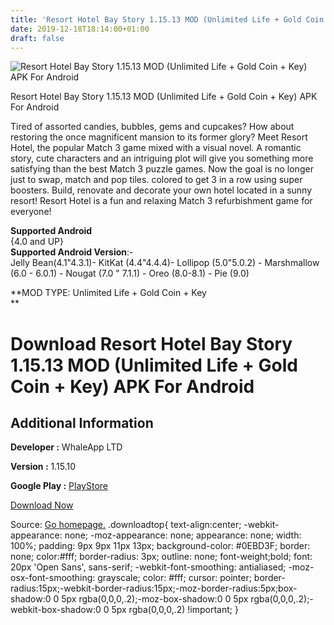 ```yaml
---
title: 'Resort Hotel Bay Story 1.15.13 MOD (Unlimited Life + Gold Coin + Key) APK For Android'
date: 2019-12-18T18:14:00+01:00
draft: false
---
```


![Resort Hotel Bay Story 1.15.13 MOD (Unlimited Life + Gold Coin + Key) APK For Android](https://i0.wp.com/apkhome.net/wp-content/uploads/2019/12/Resort-Hotel-Bay-Story-1.15.13-MOD-Unlimited-Life-Gold-Coin-Key.png "Resort Hotel Bay Story 1.15.13 MOD (Unlimited Life + Gold Coin + Key) APK For Android")

  

Resort Hotel Bay Story 1.15.13 MOD (Unlimited Life + Gold Coin + Key) APK For Android

Tired of assorted candies, bubbles, gems and cupcakes? How about restoring the once magnificent mansion to its former glory? Meet Resort Hotel, the popular Match 3 game mixed with a visual novel. A romantic story, cute characters and an intriguing plot will give you something more satisfying than the best Match 3 puzzle games. Now the goal is no longer just to swap, match and pop tiles. colored to get 3 in a row using super boosters. Build, renovate and decorate your own hotel located in a sunny resort! Resort Hotel is a fun and relaxing Match 3 refurbishment game for everyone!

**Supported Android**  
{4.0 and UP}  
**Supported Android Version**:-  
Jelly Bean(4.1"4.3.1)- KitKat (4.4"4.4.4)- Lollipop (5.0"5.0.2) - Marshmallow (6.0 - 6.0.1) - Nougat (7.0 " 7.1.1) - Oreo (8.0-8.1) - Pie (9.0)

**MOD TYPE: Unlimited Life + Gold Coin + Key  
**

Download Resort Hotel Bay Story 1.15.13 MOD (Unlimited Life + Gold Coin + Key) APK For Android
==============================================================================================

Additional Information
----------------------

**Developer :** WhaleApp LTD

**Version :** 1.15.10

**Google Play :** [PlayStore](https://play.google.com/store/apps/details?id=com.whaleapp.resorthotel)

  

[Download Now](https://store4app.co/post/resort-hotel-bay-story-1-15-13-mod-unlimited-life-gold-coin-key-apk-for-android_1576683739)

  
Source: [Go homepage.](https://store4app.co/post/resort-hotel-bay-story-1-15-13-mod-unlimited-life-gold-coin-key-apk-for-android_1576683739) .downloadtop{ text-align:center; -webkit-appearance: none; -moz-appearance: none; appearance: none; width: 100%; padding: 9px 9px 11px 13px; background-color: #0EBD3F; border: none; color:#fff; border-radius: 3px; outline: none; font-weight;bold; font: 20px 'Open Sans', sans-serif; -webkit-font-smoothing: antialiased; -moz-osx-font-smoothing: grayscale; color: #fff; cursor: pointer; border-radius:15px;-webkit-border-radius:15px;-moz-border-radius:5px;box-shadow:0 0 5px rgba(0,0,0,.2);-moz-box-shadow:0 0 5px rgba(0,0,0,.2);-webkit-box-shadow:0 0 5px rgba(0,0,0,.2) !important; }